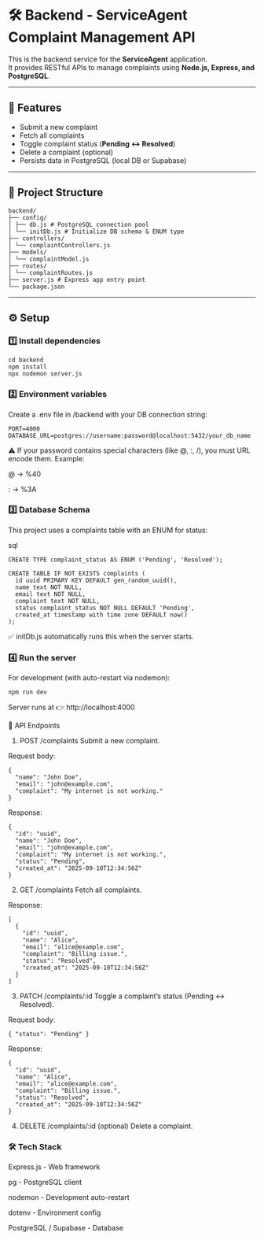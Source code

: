 # 🛠️ Backend - ServiceAgent Complaint Management API

This is the backend service for the **ServiceAgent** application.  
It provides RESTful APIs to manage complaints using **Node.js, Express, and PostgreSQL**.

---

## 🚀 Features

- Submit a new complaint
- Fetch all complaints
- Toggle complaint status (**Pending ↔ Resolved**)
- Delete a complaint (optional)
- Persists data in PostgreSQL (local DB or Supabase)

---

## 📂 Project Structure
```
backend/
├── config/
│ ├── db.js # PostgreSQL connection pool
│ └── initDb.js # Initialize DB schema & ENUM type
├── controllers/
│ └── complaintControllers.js
├── models/
│ └── complaintModel.js
├── routes/
│ └── complaintRoutes.js
├── server.js # Express app entry point
└── package.json
```

---

## ⚙️ Setup

### 1️⃣ Install dependencies

```
cd backend
npm install
npx nodemon server.js
```
### 2️⃣ Environment variables
Create a .env file in /backend with your DB connection string:


```
PORT=4000
DATABASE_URL=postgres://username:password@localhost:5432/your_db_name
```

⚠️ If your password contains special characters (like @, :, /), you must URL encode them.
Example:

@ → %40

: → %3A



### 3️⃣ Database Schema
This project uses a complaints table with an ENUM for status:

sql

```CREATE TYPE complaint_status AS ENUM ('Pending', 'Resolved');```

```
CREATE TABLE IF NOT EXISTS complaints (
  id uuid PRIMARY KEY DEFAULT gen_random_uuid(),
  name text NOT NULL,
  email text NOT NULL,
  complaint text NOT NULL,
  status complaint_status NOT NULL DEFAULT 'Pending',
  created_at timestamp with time zone DEFAULT now()
);
```
✅ initDb.js automatically runs this when the server starts.

### 4️⃣ Run the server
For development (with auto-restart via nodemon):


```npm run dev```


Server runs at 👉 http://localhost:4000

📌 API Endpoints
1. POST /complaints
Submit a new complaint.

Request body:


```
{
  "name": "John Doe",
  "email": "john@example.com",
  "complaint": "My internet is not working."
}
```
Response:

```
{
  "id": "uuid",
  "name": "John Doe",
  "email": "john@example.com",
  "complaint": "My internet is not working.",
  "status": "Pending",
  "created_at": "2025-09-10T12:34:56Z"
}
```
2. GET /complaints
Fetch all complaints.

Response:

```
[
  {
    "id": "uuid",
    "name": "Alice",
    "email": "alice@example.com",
    "complaint": "Billing issue.",
    "status": "Resolved",
    "created_at": "2025-09-10T12:34:56Z"
  }
]
```
3. PATCH /complaints/:id
Toggle a complaint’s status (Pending ↔ Resolved).

Request body:

```
{ "status": "Pending" }
```
Response:

```
{
  "id": "uuid",
  "name": "Alice",
  "email": "alice@example.com",
  "complaint": "Billing issue.",
  "status": "Resolved",
  "created_at": "2025-09-10T12:34:56Z"
}
```
4. DELETE /complaints/:id (optional)
Delete a complaint.


### 🛠️ Tech Stack

Express.js - Web framework

pg - PostgreSQL client

nodemon - Development auto-restart

dotenv - Environment config

PostgreSQL / Supabase - Database